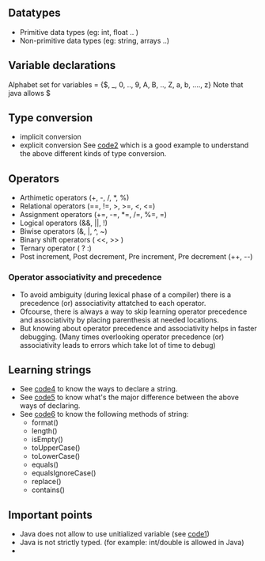 ## Datatypes
- Primitive data types (eg: int, float .. )
- Non-primitive data types (eg: string, arrays ..)

## Variable declarations
Alphabet set for variables = {$, _, 0, .., 9, A, B, .., Z, a, b, ...., z}
Note that java allows $  

## Type conversion
- implicit conversion
- explicit conversion
See [code2](code2.java) which is a good example to understand the above different kinds of type conversion.  

## Operators
- Arthimetic operators (+, -, /, *, %)
- Relational operators (==, !=, >, >=, <, <=)
- Assignment operators (+=, -=, *=, /=, %=, =)
- Logical operators (&&, ||, !)
- Biwise operators (&, |, ^, ~)
- Binary shift operators ( <<, >> )
- Ternary operator ( ? :)
- Post increment, Post decrement, Pre increment, Pre decrement (++, --)

### Operator associativity and precedence
- To avoid ambiguity (during lexical phase of a compiler) there is a precedence (or) associativity attatched to each operator.  <br/>
- Ofcourse, there is always a way to skip learning operator precedence and associativity by placing parenthesis at needed locations.  <br/>
- But knowing about operator precedence and associativity helps in faster debugging. (Many times overlooking operator precedence (or) associativity leads to errors which take lot of time to debug)  <br/>

## Learning strings
- See [code4](code4.java) to know the ways to declare a string.
- See [code5](code5.java) to know what's the major difference between the above ways of declaring.
- See [code6](code6.java) to know the following methods of string:  
  - format()
  - length()
  - isEmpty()
  - toUpperCase()
  - toLowerCase()
  - equals()
  - equalsIgnoreCase()
  - replace()
  - contains()


## Important points
* Java does not allow to use unitialized variable  (see [code1](code1.java))
* Java is not strictly typed. (for example: int/double is allowed in Java)
* 

